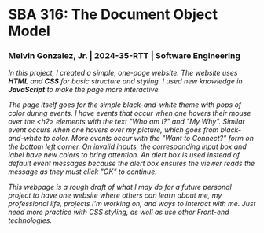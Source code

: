 # SBA 316: The Document Object Model
### Melvin Gonzalez, Jr. | 2024-35-RTT | Software Engineering

*In this project, I created a simple, one-page website. The website uses **HTML** and **CSS** for basic structure and styling. I used new knowledge in **JavaScript** to make the page more interactive.*

*The page itself goes for the simple black-and-white theme with pops of color during events. I have events that occur when one hovers their mouse over the \<h2> elements with the text "Who am I?" and "My Why". Similar event occurs when one hovers over my picture, which goes from black-and-white to color. More events occur with the "Want to Connect?" form on the bottom left corner. On invalid inputs, the corresponding input box and label have new colors to bring attention. An alert box is used instead of default event messages because the alert box ensures the viewer reads the message as they must click "OK" to continue.*

*This webpage is a rough draft of what I may do for a future personal project to have one website where others can learn about me, my professional life, projects I'm working on, and ways to interact with me. Just need more practice with CSS styling, as well as use other Front-end technologies.*